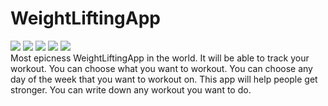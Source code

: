 # WeightLiftingApp
![](https://img.shields.io/github/issues/knguyen5259/weightliftingapp)
![](https://img.shields.io/github/forks/knguyen5259/weightliftingapp)
![](https://img.shields.io/github/stars/knguyen5259/weightliftingapp)
![](https://img.shields.io/github/license/knguyen5259/weightliftingapp)
![](https://img.shields.io/twitter/url?style=social)
</br>Most epicness WeightLiftingApp in the world.
It will be able to track your workout.
You can choose what you want to workout.
You can choose any day of the week that you want to workout on.
This app will help people get stronger.
You can write down any workout you want to do.
